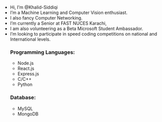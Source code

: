 - Hi, I’m @Khalid-Siddiqi
- I’m a Machine Learning and Computer Vision enthusiast.
- I also fancy Computer Networking.
- I’m currently a Senior at FAST NUCES Karachi,
- I am also volunteering as a Beta Microsoft Student Ambassador.
- I’m looking to participate in speed coding competitions on national and International levels.<br>
  ###   Programming Languages:
  * Node.js
  * React.js
  * Express.js
  * C/C++
  * Python
  ### Database:
  * MySQL
  * MongoDB
<!---
Khalid-Siddiqi/Khalid-Siddiqi is a ✨ special ✨ repository because its `README.md` (this file) appears on your GitHub profile.
You can click the Preview link to take a look at your changes.
--->


